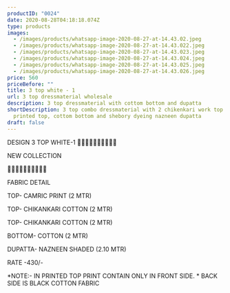 ```yaml
---
productID: "0024"
date: 2020-08-28T04:18:18.074Z
type: products
images:
  - /images/products/whatsapp-image-2020-08-27-at-14.43.02.jpeg
  - /images/products/whatsapp-image-2020-08-27-at-14.43.022.jpeg
  - /images/products/whatsapp-image-2020-08-27-at-14.43.023.jpeg
  - /images/products/whatsapp-image-2020-08-27-at-14.43.024.jpeg
  - /images/products/whatsapp-image-2020-08-27-at-14.43.025.jpeg
  - /images/products/whatsapp-image-2020-08-27-at-14.43.026.jpeg
price: 560
priceBefore: ""
title: 3 top white - 1
url: 3 top dressmaterial wholesale
description: 3 top dressmaterial with cottom bottom and dupatta
shortDescription: 3 top combo dressmaterial with 2 chikenkari work top and 1
  printed top, cottom bottom and shebory dyeing nazneen dupatta
draft: false
---
```

DESIGN 3 TOP WHITE-1
💐💐💐💐💐💐💐💐💐💐

NEW COLLECTION

🌷🌷🌷🌷🌷🌷🌷🌷🌷🌷

FABRIC DETAIL

TOP- CAMRIC PRINT (2 MTR)

TOP- CHIKANKARI COTTON (2 MTR)

TOP- CHIKANKARI COTTON (2 MTR)

BOTTOM- COTTON (2 MTR)

DUPATTA- NAZNEEN SHADED (2.10 MTR)

RATE -430/-

*NOTE:- IN PRINTED TOP PRINT CONTAIN ONLY IN FRONT SIDE.
*
BACK SIDE IS BLACK COTTON FABRIC